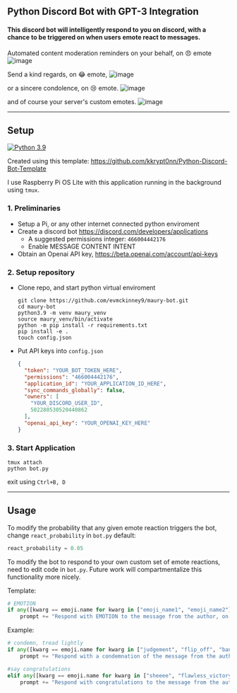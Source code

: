 ## Python Discord Bot with GPT-3 Integration

#### This discord bot will intelligently respond to you on discord, with a chance to be triggered on when users emote react to messages.

Automated content moderation reminders on your behalf, on :angry: emote
![image](https://user-images.githubusercontent.com/47376937/209484678-ec09fce5-26b3-4213-a16d-3e8f4e4d3d25.png)

Send a kind regards, on :joy: emote,
![image](https://user-images.githubusercontent.com/47376937/209484703-03a706dc-a751-4d1a-a3ca-8d4f6d2d5cdb.png)

or a sincere condolence, on :cry: emote.
![image](https://user-images.githubusercontent.com/47376937/209484689-79ec9c9b-e990-47fd-b96b-6fc10a0138c0.png)

and of course your server's custom emotes.
![image](https://user-images.githubusercontent.com/47376937/209485945-fc012e33-9eb9-4174-9bf8-5b253630b8ad.png)


___
## Setup
[![Python 3.9](https://img.shields.io/badge/python-3.9-blue.svg)](https://www.python.org/downloads/release/python-396/)

Created using this template: https://github.com/kkrypt0nn/Python-Discord-Bot-Template

I use Raspberry Pi OS Lite with this application running in the background using `tmux`.

### 1. Preliminaries
  - Setup a Pi, or any other internet connected python enviroment
  - Create a discord bot https://discord.com/developers/applications
    - A suggested permissions integer: `466004442176`
    - Enable MESSAGE CONTENT INTENT
  - Obtain an Openai API key, https://beta.openai.com/account/api-keys
   
### 2. Setup repository
- Clone repo, and start python virtual enviroment
  ```shell
  git clone https://github.com/evmckinney9/maury-bot.git
  cd maury-bot
  python3.9 -m venv maury_venv
  source maury_venv/bin/activate
  python -m pip install -r requirements.txt
  pip install -e .
  touch config.json
  ```
  
- Put API keys into `config.json`
  ```json
  {
    "token": "YOUR_BOT_TOKEN_HERE",
    "permissions": "466004442176",
    "application_id": "YOUR_APPLICATION_ID_HERE",
    "sync_commands_globally": false,
    "owners": [
      "YOUR_DISCORD_USER_ID",
      502280530520440862
    ],
    "openai_api_key": "YOUR_OPENAI_KEY_HERE"
  }
  ```
### 3. Start Application
  ```shell
  tmux attach
  python bot.py
  ```
  exit using `Ctrl+B, D`
  
___
## Usage
To modify the probability that any given emote reaction triggers the bot, change `react_probability` in `bot.py`
default:
```python
react_probability = 0.05
```

To modify the bot to respond to your own custom set of emote reactions, need to edit code in `bot.py`. Future work will compartmentalize this functionality more nicely.

Template:
```python
# EMOTION
if any([kwarg == emoji.name for kwarg in ["emoji_name1", "emoji_name2"]):
    prompt += "Respond with EMOTION to the message from the author, on behalf of yourself and the reactor."
```

Example:
```python
# condemn, tread lightly
if any([kwarg == emoji.name for kwarg in ["judgement", "flip_off", "banned"]]):
    prompt += "Respond with a condemnation of the message from the author, on behalf of yourself and the reactor."

#say congratulations
elif any([kwarg == emoji.name for kwarg in ["sheeee", "flawless_victory", "ole", "pog"]]):
    prompt += "Respond with congratulations to the message from the author, on behalf of yourself and the reactor."
```
